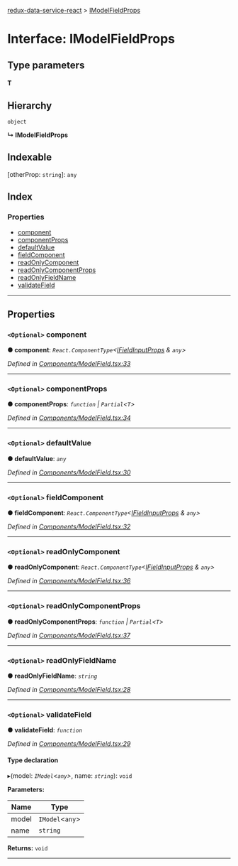 [redux-data-service-react](../README.md) > [IModelFieldProps](../interfaces/imodelfieldprops.md)

# Interface: IModelFieldProps

## Type parameters
#### T 
## Hierarchy

 `object`

**↳ IModelFieldProps**

## Indexable

\[otherProp: `string`\]:&nbsp;`any`
## Index

### Properties

* [component](imodelfieldprops.md#component)
* [componentProps](imodelfieldprops.md#componentprops)
* [defaultValue](imodelfieldprops.md#defaultvalue)
* [fieldComponent](imodelfieldprops.md#fieldcomponent)
* [readOnlyComponent](imodelfieldprops.md#readonlycomponent)
* [readOnlyComponentProps](imodelfieldprops.md#readonlycomponentprops)
* [readOnlyFieldName](imodelfieldprops.md#readonlyfieldname)
* [validateField](imodelfieldprops.md#validatefield)

---

## Properties

<a id="component"></a>

### `<Optional>` component

**● component**: *`React.ComponentType`<[IFieldInputProps](ifieldinputprops.md) & `any`>*

*Defined in [Components/ModelField.tsx:33](https://github.com/Rediker-Software/redux-data-service-react/blob/18e2d42/src/Components/ModelField.tsx#L33)*

___
<a id="componentprops"></a>

### `<Optional>` componentProps

**● componentProps**: *`function` \| `Partial`<`T`>*

*Defined in [Components/ModelField.tsx:34](https://github.com/Rediker-Software/redux-data-service-react/blob/18e2d42/src/Components/ModelField.tsx#L34)*

___
<a id="defaultvalue"></a>

### `<Optional>` defaultValue

**● defaultValue**: *`any`*

*Defined in [Components/ModelField.tsx:30](https://github.com/Rediker-Software/redux-data-service-react/blob/18e2d42/src/Components/ModelField.tsx#L30)*

___
<a id="fieldcomponent"></a>

### `<Optional>` fieldComponent

**● fieldComponent**: *`React.ComponentType`<[IFieldInputProps](ifieldinputprops.md) & `any`>*

*Defined in [Components/ModelField.tsx:32](https://github.com/Rediker-Software/redux-data-service-react/blob/18e2d42/src/Components/ModelField.tsx#L32)*

___
<a id="readonlycomponent"></a>

### `<Optional>` readOnlyComponent

**● readOnlyComponent**: *`React.ComponentType`<[IFieldInputProps](ifieldinputprops.md) & `any`>*

*Defined in [Components/ModelField.tsx:36](https://github.com/Rediker-Software/redux-data-service-react/blob/18e2d42/src/Components/ModelField.tsx#L36)*

___
<a id="readonlycomponentprops"></a>

### `<Optional>` readOnlyComponentProps

**● readOnlyComponentProps**: *`function` \| `Partial`<`T`>*

*Defined in [Components/ModelField.tsx:37](https://github.com/Rediker-Software/redux-data-service-react/blob/18e2d42/src/Components/ModelField.tsx#L37)*

___
<a id="readonlyfieldname"></a>

### `<Optional>` readOnlyFieldName

**● readOnlyFieldName**: *`string`*

*Defined in [Components/ModelField.tsx:28](https://github.com/Rediker-Software/redux-data-service-react/blob/18e2d42/src/Components/ModelField.tsx#L28)*

___
<a id="validatefield"></a>

### `<Optional>` validateField

**● validateField**: *`function`*

*Defined in [Components/ModelField.tsx:29](https://github.com/Rediker-Software/redux-data-service-react/blob/18e2d42/src/Components/ModelField.tsx#L29)*

#### Type declaration
▸(model: *`IModel`<`any`>*, name: *`string`*): `void`

**Parameters:**

| Name | Type |
| ------ | ------ |
| model | `IModel`<`any`> |
| name | `string` |

**Returns:** `void`

___

